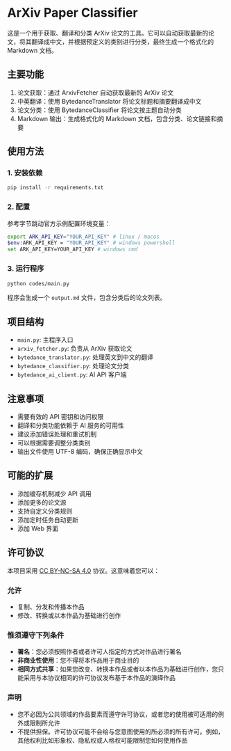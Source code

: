 # ArXiv Paper Classifier

这是一个用于获取、翻译和分类 ArXiv 论文的工具。它可以自动获取最新的论文，将其翻译成中文，并根据预定义的类别进行分类，最终生成一个格式化的 Markdown 文档。

## 主要功能

1. 论文获取：通过 ArxivFetcher 自动获取最新的 ArXiv 论文
2. 中英翻译：使用 BytedanceTranslator 将论文标题和摘要翻译成中文
3. 论文分类：使用 BytedanceClassifier 将论文按主题自动分类
4. Markdown 输出：生成格式化的 Markdown 文档，包含分类、论文链接和摘要

## 使用方法
### 1. 安装依赖

```bash
pip install -r requirements.txt
```

### 2. 配置

参考字节跳动官方示例配置环境变量：
```bash
export ARK_API_KEY="YOUR_API_KEY" # linux / macos
$env:ARK_API_KEY = "YOUR_API_KEY" # windows powershell
set ARK_API_KEY=YOUR_API_KEY # windows cmd
```

### 3. 运行程序

```bash
python codes/main.py
```
程序会生成一个 `output.md` 文件，包含分类后的论文列表。

## 项目结构
- `main.py`: 主程序入口
- `arxiv_fetcher.py`: 负责从 ArXiv 获取论文
- `bytedance_translator.py`: 处理英文到中文的翻译
- `bytedance_classifier.py`: 处理论文分类
- `bytedance_ai_client.py`: AI API 客户端

## 注意事项

- 需要有效的 API 密钥和访问权限
- 翻译和分类功能依赖于 AI 服务的可用性
- 建议添加错误处理和重试机制
- 可以根据需要调整分类类别
- 输出文件使用 UTF-8 编码，确保正确显示中文

## 可能的扩展

- 添加缓存机制减少 API 调用
- 添加更多的论文源
- 支持自定义分类规则
- 添加定时任务自动更新
- 添加 Web 界面

## 许可协议

本项目采用 [CC BY-NC-SA 4.0](https://creativecommons.org/licenses/by-nc-sa/4.0/) 协议。这意味着您可以：

### 允许
- 复制、分发和传播本作品
- 修改、转换或以本作品为基础进行创作

### 惟须遵守下列条件
- **署名**：您必须按照作者或者许可人指定的方式对作品进行署名
- **非商业性使用**：您不得将本作品用于商业目的
- **相同方式共享**：如果您改变、转换本作品或者以本作品为基础进行创作，您只能采用与本协议相同的许可协议发布基于本作品的演绎作品

### 声明
- 您不必因为公共领域的作品要素而遵守许可协议，或者您的使用被可适用的例外或限制所允许
- 不提供担保。许可协议可能不会给与您意图使用的所必须的所有许可。例如，其他权利比如形象权、隐私权或人格权可能限制您如何使用作品